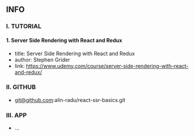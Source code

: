 ## INFO

### I. TUTORIAL

#### 1. Server Side Rendering with React and Redux

- title: Server Side Rendering with React and Redux
- author: Stephen Grider
- link: https://www.udemy.com/course/server-side-rendering-with-react-and-redux/

### II. GITHUB

- git@github.com:alin-radu/react-ssr-basics.git

### III. APP

- ...
